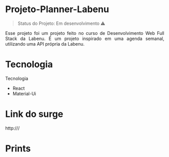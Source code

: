 # Projeto-Planner-Labenu


> Status do Projeto: Em desenvolvimento :warning:


<p align="justify"> Esse projeto foi um projeto feito no curso de Desenvolvimento Web Full Stack da Labenu. É um projeto inspirado em uma agenda semanal, utilizando uma API própria da Labenu.
 </p>


<h1 align="justify"> Tecnologia </h1>Tecnologia

- React
- Material-Ui


<h1 align="justify"> Link do surge </h1>

<p align="justify"> http:/// </p>

<h1 align="justify"> Prints </h1>





